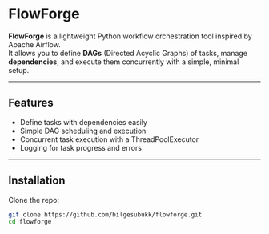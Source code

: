 # FlowForge

**FlowForge** is a lightweight Python workflow orchestration tool inspired by Apache Airflow.  
It allows you to define **DAGs** (Directed Acyclic Graphs) of tasks, manage **dependencies**, and execute them concurrently with a simple, minimal setup.  

---

## Features

- Define tasks with dependencies easily
- Simple DAG scheduling and execution
- Concurrent task execution with a ThreadPoolExecutor
- Logging for task progress and errors

---

## Installation

Clone the repo:

```bash
git clone https://github.com/bilgesubukk/flowforge.git
cd flowforge
